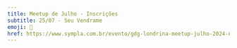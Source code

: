 ```yaml
---
title: Meetup de Julho - Inscrições
subtitle: 25/07 - Seu Vendrame
emoji: 🍻
href: https://www.sympla.com.br/evento/gdg-londrina-meetup-julho-2024-networking-edition/2531409
---
```


